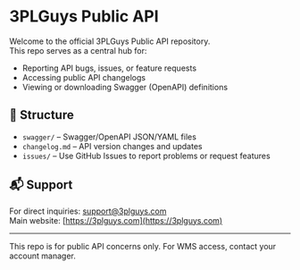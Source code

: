 # 3PLGuys Public API

Welcome to the official 3PLGuys Public API repository.  
This repo serves as a central hub for:

- Reporting API bugs, issues, or feature requests
- Accessing public API changelogs
- Viewing or downloading Swagger (OpenAPI) definitions

## 📂 Structure

- `swagger/` – Swagger/OpenAPI JSON/YAML files
- `changelog.md` – API version changes and updates
- `issues/` – Use GitHub Issues to report problems or request features

## 📬 Support

For direct inquiries: [support@3plguys.com](mailto:support@3plguys.com)  
Main website: [https://3plguys.com](https://3plguys.com)

---

This repo is for public API concerns only. For WMS access, contact your account manager.
